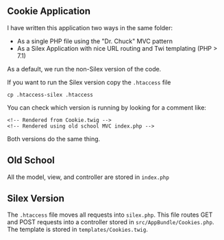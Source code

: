 
Cookie Application
------------------

I have written this application two ways in the same folder:

* As a single PHP file using the "Dr. Chuck" MVC pattern
* As a Silex Application with nice URL routing and Twi templating (PHP > 7.1)

As a default, we run the non-Silex version of the code.

If you want to run the Silex version copy the `.htaccess` file

    cp .htaccess-silex .htaccess

You can check which version is running by looking for a comment
like: 

    <!-- Rendered from Cookie.twig -->
    <!-- Rendered using old school MVC index.php -->

Both versions do the same thing.

Old School
----------

All the model, view, and controller are stored in `index.php`

Silex Version
-------------

The `.htaccess` file moves all requests into `silex.php`.  This
file routes GET and POST requests into a controller stored in
`src/AppBundle/Cookies.php`.  The template is stored in 
`templates/Cookies.twig`.


